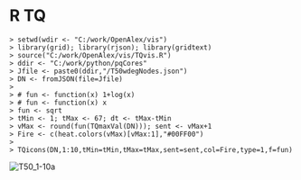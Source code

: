 # R TQ

```
> setwd(wdir <- "C:/work/OpenAlex/vis")
> library(grid); library(rjson); library(gridtext)
> source("C:/work/OpenAlex/vis/TQvis.R")
> ddir <- "C:/work/python/pqCores"
> Jfile <- paste0(ddir,"/T50wdegNodes.json")
> DN <- fromJSON(file=Jfile)
> 
> # fun <- function(x) 1+log(x)
> # fun <- function(x) x
> fun <- sqrt
> tMin <- 1; tMax <- 67; dt <- tMax-tMin
> vMax <- round(fun(TQmaxVal(DN))); sent <- vMax+1
> Fire <- c(heat.colors(vMax)[vMax:1],"#00FF00")
>
> TQicons(DN,1:10,tMin=tMin,tMax=tMax,sent=sent,col=Fire,type=1,f=fun)
```
![T50_1-10a](https://github.com/user-attachments/assets/99e43f15-2907-40fc-aa08-644c99ece6d5)
